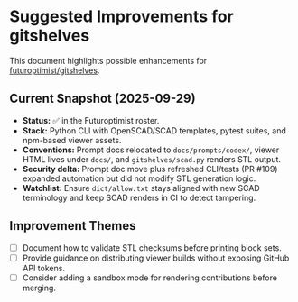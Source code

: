 # Suggested Improvements for gitshelves

This document highlights possible enhancements for
[futuroptimist/gitshelves](https://github.com/futuroptimist/gitshelves).

## Current Snapshot (2025-09-29)

- **Status:** ✅ in the Futuroptimist roster.
- **Stack:** Python CLI with OpenSCAD/SCAD templates, pytest suites, and npm-based viewer assets.
- **Conventions:** Prompt docs relocated to `docs/prompts/codex/`, viewer HTML lives under `docs/`,
  and `gitshelves/scad.py` renders STL output.
- **Security delta:** Prompt doc move plus refreshed CLI/tests (PR #109) expanded automation but did
  not modify STL generation logic.
- **Watchlist:** Ensure `dict/allow.txt` stays aligned with new SCAD terminology and keep SCAD
  renders in CI to detect tampering.

## Improvement Themes

- [ ] Document how to validate STL checksums before printing block sets.
- [ ] Provide guidance on distributing viewer builds without exposing GitHub API tokens.
- [ ] Consider adding a sandbox mode for rendering contributions before merging.
